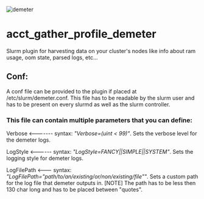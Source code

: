 ![demeter](https://user-images.githubusercontent.com/87118859/185425935-c3f2b3e4-2430-40c9-97f4-ff7632047ade.png)

# acct_gather_profile_demeter
Slurm plugin for harvesting data on your cluster's nodes like info about ram usage, oom state, parsed logs, etc...

## Conf:
A conf file can be provided to the plugin if placed at /etc/slurm/demeter.conf. 
This file has to be readable by the slurm user and has to be present on every slurmd as well as the slurm controller.

### This file can contain multiple parameters that you can define:

Verbose <------- syntax: *"Verbose=(uint < 99)"*. Sets the verbose level for the demeter logs.

LogStyle <------ syntax: *"LogStyle=FANCY||SIMPLE||SYSTEM"*. Sets the logging style for demeter logs.

LogFilePath <--- syntax: *"LogFilePath="path/to/an/existing/or/non/existing/file""*. Sets a custom path for the log file that demeter outputs in. [NOTE] The path has to be less then 130 char long and has to be placed between "quotes".
